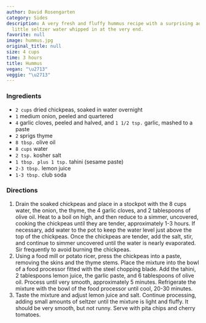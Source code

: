 ```yaml
---
author: David Rosengarten
category: Sides
description: A very fresh and fluffy hummus recipe with a surprising addition of a
  little seltzer water whipped in at the very end.
favorite: null
image: hummus.jpg
original_title: null
size: 4 cups
time: 3 hours
title: Hummus
vegan: "\u2713"
veggie: "\u2713"
---
```

### Ingredients

* `2 cups` dried chickpeas, soaked in water overnight
* `1` medium onion, peeled and quartered
* `4` garlic cloves, peeled and halved, and `1 1/2 tsp.` garlic, mashed to a paste
* `2` sprigs thyme
* `8 tbsp.` olive oil
* `8 cups` water
* `2 tsp.` kosher salt
* `1 tbsp. plus 1 tsp.` tahini (sesame paste)
* `2-3 tbsp.` lemon juice
* `1-3 tbsp.` club soda

### Directions

1. Drain the soaked chickpeas and place in a stockpot with the 8 cups water, the onion, the thyme, the 4 garlic cloves, and 2 tablespoons of olive oil. Heat to a boil on high, and then reduce to a simmer, uncovered, cooking the chickpeas until they are tender, approximately 1-3 hours. If necessary, add water to the pot to keep the water level just above the top of the chickpeas. Once the chickpeas are tender, add the salt, stir, and continue to simmer uncovered until the water is nearly evaporated. Sir frequently to avoid burning the chickpeas.
2. Using a food mill or potato ricer, press the chickpeas into a paste, removing the skins and the thyme stems. Place the mixture into the bowl of a food processor fitted with the steel chopping blade. Add the tahini, 2 tablespoons lemon juice, the garlic paste, and 6 tablespoons of olive oil. Process until very smooth, approximately 5 minutes. Refrigerate the mixture with the bowl of the food processor until cool, 20-30 minutes.
3. Taste the mixture and adjust lemon juice and salt. Continue processing, adding small amounts of seltzer until the mixture is light and fluffy. It should be very smooth, but not runny. Serve with pita chips and cherry tomatoes.